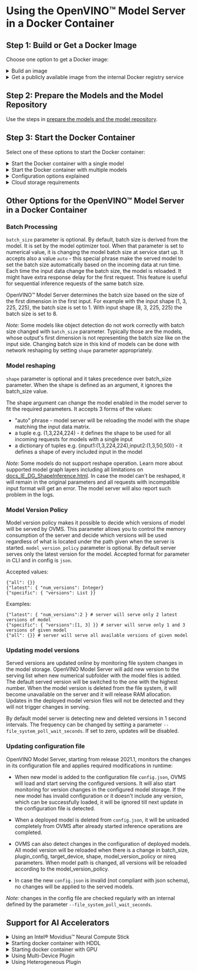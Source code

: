 # Using the OpenVINO&trade; Model Server in a Docker Container

## Step 1: Build or Get a Docker Image

Choose one option to get a Docker image:

<details><summary>Build an image</summary>

To build your own image, use the following command in the git repository root folder, replacing `BASE_OS=<OS>` with one of the following:

- `BASE_OS=ubuntu`
- `BASE_OS=centos`
- `BASE_OS=clearlinux`

```bash
make docker_build BASE_OS=<OS>
```
It will generate the image, tagged as `openvino/model_server:latest`, as well as a release package (.tar.gz, with ovms binary and necessary libraries), in a ./dist directory.

The image is created and tagged as `ovms:latest` and a `.tar.gz` release package that includes OpenVINO Model Server binary files and libraries is put in a `./dist` folder.

The release package is compatible with linux machines on which `glibc` version is greater than or equal to the build image version.
For debugging, an image with a suffix `-build` is also generated (i.e. `openvino/model_server-build:latest`).

</details>

<details><summary>Get a publicly available image from the internal Docker registry service</summary>

If you don't want to build a Docker image, you can use these commands to download one:

```bash
docker pull openvino/model_server:latest
```
</details>

## Step 2: Prepare the Models and the Model Repository

Use the steps in [prepare the models and the model repository](models_repository.md).

## Step 3: Start the Docker Container

Select one of these options to start the Docker container:
<details><summary>Start the Docker container with a single model</summary>
<br>
You don't need a configuration file to enable a single model. Instead, enable the model with one command, such as:

```bash
docker run --rm -d  -v /models/:/opt/ml:ro -p 9001:9001 -p 8001:8001 openvino/model_server:latest \
--model_path /opt/ml/model1 --model_name my_model --port 9001 --rest_port 8001
```

Options used in this command:

* `--rm` - Remove the container when exiting the Docker container
* `-d` - Run the container in the background.
* `-v` - Defines how to mount the models folder in the Docker container.
* `-p` - Exposes the model serving port outside the Docker container.
* `openvino/model_server:latest` - Represents the image name. This varies by tag and build process. The `ovms` binary is the Docker entry point. See the [full list](https://hub.docker.com/repository/docker/openvino/model_server) of `ovms` tags. 
* `model_path` - Model location. This can be a Docker container that is mounted during start-up or a Google* Cloud Storage path in format `gs://<bucket>/<model_path>` or AWS S3 path `s3://<bucket>/<model_path>`. 
See the requirements below for using a cloud storage.
* `model_name` - The name of the model in the `model_path`.
* `port` - gRPC server port
* `rest_port` - REST server port


</details>

<details><summary>Start the Docker container with multiple models</summary>
<br>
To use a container that has several models, you must use a model server configuration file that defines each model. The configuration file is in JSON format.

In the configuration file, provide an array, `model_config_list`, that includes a collection of `config` objects for each served model. 
For each `config` object include, at a minimum, values for the model `name` and the `base_path` attributes.

Example configuration file:

```json
{
   "model_config_list":[
      {
         "config":{
            "name":"model_name1",
            "base_path":"/opt/ml/models/model1",
            "batch_size": "16"
         }
      },
      {
         "config":{
            "name":"model_name2",
            "base_path":"/opt/ml/models/model2",
            "batch_size": "auto",
            "model_version_policy": {"all": {}}
         }
      },
      {
         "config":{
            "name":"model_name3",
            "base_path":"gs://bucket/models/model3",
            "model_version_policy": {"specific": { "versions":[1, 3] }},
            "shape": "auto"
         }
      },
      {
         "config":{
             "name":"model_name4",
             "base_path":"s3://bucket/models/model4",
             "shape": {
                "input1": "(1,3,200,200)",
                "input2": "(1,3,50,50)"
             },
             "plugin_config": {"CPU_THROUGHPUT_STREAMS": "CPU_THROUGHPUT_AUTO"}
         }
      },
      {
         "config":{
             "name":"model_name5",
             "base_path":"s3://bucket/models/model5",
             "shape": "auto",
             "nireq": 32,
             "target_device": "HDDL",
         }
      }
   ]
}

```
When the config file is present, the docker container can be started in a
similar manner as a single model. Keep in mind that models with cloud
storage path require specific environmental variables set. Refer to 
cloud storage requirements below:

```bash
docker run --rm -d  -v /models/:/opt/ml:ro -p 9001:9001 -p 8001:8001  -v <config.json>:/opt/ml/config.json ovms:latest \
--config_path /opt/ml/config.json --port 9001 --rest_port 8001

```

</details>


<details><summary>Configuration options explained</summary>

| Option  | Value format  | Description  |
|---|---|---|
| `"model_name"` | `string` | model name exposed over gRPC and REST API  |
| `"base_path"` | `"/opt/ml/models/model"`<br>"gs://bucket/models/model"<br>"s3://bucket/models/model" | If using a Google Cloud Storage or S3 path, see the requirements below.  |
| `"shape"` | `tuple, json or "auto"` | `shape` is optional and takes precedence over `batch_size`. The `shape` argument changes the model that is enabled in the model server to fit the parameters. <br><br>`shape` accepts three forms of the values:<br>* `auto` - The model server reloads the model with the shape that matches the input data matrix.<br>* a tuple, such as `(1,3,224,224)` - The tuple defines the shape to use for all incoming requests for models with a single input.<br>* A dictionary of tuples, such as `{input1:(1,3,224,224),input2:(1,3,50,50)}` - This option defines the shape of every included input in the model.<br><br>Some models don't support the reshape operation.<br><br>If the model can't be reshaped, it remains in the original parameters and all requests with incompatible input format result in an error. See the logs for more information about specific errors.<br><br>Learn more about supported model graph layers including all limitations at [docs_IE_DG_ShapeInference.html](https://docs.openvinotoolkit.org/latest/_docs_IE_DG_ShapeInference.html). |
| `"batch_size"` | `integer / "auto"` | Optional. By default, the batch size is derived from the model, defined through the OpenVINO Model Optimizer. `batch_size` is useful for sequential inference requests of the same batch size.<br><br>Some models, such as object detection, don't work correctly with the `batch_size` parameter. With these models, the output's first dimension doesn't represent the batch size. You can set the batch size for these models by using network reshaping and setting the `shape` parameter appropriately.<br><br>The default option of using the Model Optimizer to determine the batch size uses the size of the first dimension in the first input for the size. For example, if the input shape is `(1, 3, 225, 225)`, the batch size is set to `1`. If you set `batch_size` to a numerical value, the model batch size is changed when the service starts.<br><br>`batch_size` also accepts a value of `auto`. If you use `auto`, then the served model batch size is set according to the incoming data at run time. The model is reloaded each time the input data changes the batch size. You might see a delayed response upon the first request.<br>  |
| `"model_version_policy"` | <code>{"all": {}}<br>{"latest": { "num_versions": Integer}<br>{"specific": { "versions":[1, 3] }}</code> | Optional.<br><br>The model version policy lets you decide which versions of a model that the OpenVINO Model Server is to serve. By default, the server serves the latest version. One reason to use this argument is to control the server memory consumption.<br><br>The accepted format is in json.<br><br>Examples:<br><code>{"latest": { "num_versions":2 } # server will serve only ywo latest versions of model<br><br>{"specific": { "versions":[1, 3] }} # server will serve only 1 and 3 versions of given model<br><br>{"all": {}} # server will serve all available versions of given model |
| `"plugin_config"` | json with plugin config mappings like`{"CPU_THROUGHPUT_STREAMS": "CPU_THROUGHPUT_AUTO"}` |  List of device plugin parameters. For full list refer to [OpenVINO documentation](https://docs.openvinotoolkit.org/latest/openvino_docs_IE_DG_supported_plugins_Supported_Devices.html) and [performance tuning guide](performance_tuning.md)  |
| `"nireq"`  | `integer` | The size of internal request queue. When set to 0 or no value is set value is calculated automatically based on available resources.|
| `"target_device"` | `"CPU"/"HDDL"/"GPU"/"NCS"/"MULTI"/"HETERO"` |  Device name to be used to execute inference operations. Refer to AI accelerators support below. |
| `"file_system_poll_wait_seconds"`| `integer` |Time interval between config and model versions changes detection. Default is 1. Zero value disables changes monitoring.|
| `log_level`| `"DEBUG"/"INFO"/"ERROR"` | serving log level - one of DEBUG, INFO, ERROR  (default: INFO) |
| `log_path` | `local filesystem path` | optional path to the log file |


</details>

<details><summary>Cloud storage requirements</summary>

**Google Cloud Storage path requirements**

Add the Google Cloud Storage path as the `model_path` and pass the Google Cloud Storage credentials to the Docker container. <br>
**Exception**: This is not required if you use GKE kubernetes cluster. GKE kubernetes clusters handle authorization.

To start a Docker container with support for Google Cloud Storage paths to your model use the 
`GOOGLE_APPLICATION_CREDENTIALS` variable. This variable contains the path to the [GCP authentication](https://cloud.google.com/docs/authentication/production) key. 

Example command with `gs://<bucket>/<model_path>`:

```bash
docker run --rm -d  -p 9001:9001 ovms:latest \
-e GOOGLE_APPLICATION_CREDENTIALS=“${GOOGLE_APPLICATION_CREDENTIALS}”  \
-v ${GOOGLE_APPLICATION_CREDENTIALS}:${GOOGLE_APPLICATION_CREDENTIALS}
--model_path gs://bucket/model_path --model_name my_model --port 9001
```
**AWS S3 and Minio storage path requirements**

Add the S3 path as the `model_path` and pass the credentials as environment variables to the Docker container. 

Example command with `s3://<bucket>/<model_path>`:

```bash
docker run --rm -d  -v /models/:/opt/ml:ro -p 9001:9001 -p 8001:8001 openvino/model_server:latest \
-e GOOGLE_APPLICATION_CREDENTIALS=“${GOOGLE_APPLICATION_CREDENTIALS}”  \
-v ${GOOGLE_APPLICATION_CREDENTIALS}:${GOOGLE_APPLICATION_CREDENTIALS}  \
-e AWS_ACCESS_KEY_ID=“${AWS_ACCESS_KEY_ID}”  \
-e AWS_SECRET_ACCESS_KEY=“${AWS_SECRET_ACCESS_KEY}”  \
-e AWS_REGION=“${AWS_REGION}”  \
-e S3_ENDPOINT=“${S3_ENDPOINT}”  \
--config_path /opt/ml/config.json --port 9001 --rest_port 8001
```
</details>

## Other Options for the OpenVINO&trade; Model Server in a Docker Container

### Batch Processing

`batch_size` parameter is optional. By default, batch size is derived from the model. It is set by the model optimizer tool.
When that parameter is set to numerical value, it is changing the model batch size at service start up. 
It accepts also a value `auto` - this special phrase make the served model to set the batch size automatically based on the incoming data at run time.
Each time the input data change the batch size, the model is reloaded. It might have extra response delay for the first request.
This feature is useful for sequential inference requests of the same batch size.

OpenVINO&trade; Model Server determines the batch size based on the size of the first dimension in the first input.
For example with the input shape (1, 3, 225, 225), the batch size is set to 1. With input shape (8, 3, 225, 225) the batch size is set to 8.

*Note:* Some models like object detection do not work correctly with batch size changed with `batch_size` parameter. Typically those are the models,
whose output's first dimension is not representing the batch size like on the input side.
Changing batch size in this kind of models can be done with network reshaping by setting `shape` parameter appropriately.

### Model reshaping
`shape` parameter is optional and it takes precedence over batch_size parameter. When the shape is defined as an argument,
it ignores the batch_size value.

The shape argument can change the model enabled in the model server to fit the required parameters. It accepts 3 forms of the values:
- "auto" phrase - model server will be reloading the model with the shape matching the input data matrix. 
- a tuple e.g. (1,3,224,224) - it defines the shape to be used for all incoming requests for models with a single input
- a dictionary of tuples e.g. {input1:(1,3,224,224),input2:(1,3,50,50)} - it defines a shape of every included input in the model

*Note:* Some models do not support reshape operation. Learn more about supported model graph layers including all limitations
on [docs_IE_DG_ShapeInference.html](https://docs.openvinotoolkit.org/latest/_docs_IE_DG_ShapeInference.html).
In case the model can't be reshaped, it will remain in the original parameters and all requests with incompatible input format
will get an error. The model server will also report such problem in the logs.

### Model Version Policy
Model version policy makes it possible to decide which versions of model will be served by OVMS. This parameter allows 
you to control the memory consumption of the server and 
decide which versions will be used regardless of what is located under the path given when the server is started.
`model_version_policy` parameter is optional. By default server serves only the latest version for the model. 
Accepted format for parameter in CLI and in config is `json`.

Accepted values:
```
{"all": {}}
{"latest": { "num_versions": Integer}
{"specific": { "versions": List }}
```
Examples:
```
{"latest": { "num_versions":2 } # server will serve only 2 latest versions of model
{"specific": { "versions":[1, 3] }} # server will serve only 1 and 3 versions of given model
{"all": {}} # server will serve all available versions of given model
```

### Updating model versions

Served versions are updated online by monitoring file system changes in the model storage. OpenVINO Model Server
will add new version to the serving list when new numerical subfolder with the model files is added. The default served version
will be switched to the one with the highest number.
When the model version is deleted from the file system, it will become unavailable on the server and it will release RAM allocation.
Updates in the deployed model version files will not be detected and they will not trigger changes in serving.

By default model server is detecting new and deleted versions in 1 second intervals. 
The frequency can be changed by setting a parameter `--file_system_poll_wait_seconds`.
If set to zero, updates will be disabled.

### Updating configuration file

OpenVINO Model Server, starting from release 2021.1, monitors the changes in its configuration file and applies required modifications
in runtime:
* When new model is added to the configuration file `config.json`, OVMS will load and start serving the configured versions.
It will also start monitoring for version changes in the configured model storage. If the new model has invalid configuration
or it doesn't include any version, which can be successfully loaded, it will be ignored till next update in the configuration file is detected.

* When a deployed model is deleted from `config.json`, it will be unloaded completely from OVMS after already started inference operations are completed.

* OVMS can also detect changes in the configuration of deployed models. All model version will be reloaded when there is a change in
batch_size, plugin_config, target_device, shape, model_version_policy or nireq parameters. When model path is changed, 
all versions will be reloaded according to the model_version_policy.

* In case the new `config.json` is invalid (not compliant with json schema), no changes will be applied to the served models.

*Note:* changes in the config file are checked regularly with an internal defined by the parameter `--file_system_poll_wait_seconds`.


## Support for AI Accelerators

<details><summary>Using an Intel® Movidius™ Neural Compute Stick</summary>

#### Prepare to use an Intel® Movidius™ Neural Compute Stick

[Intel® Movidius™ Neural Compute Stick 2](https://software.intel.com/en-us/neural-compute-stick) can be employed by OVMS via a [MYRIAD
plugin](https://docs.openvinotoolkit.org/latest/openvino_docs_IE_DG_supported_plugins_MYRIAD.html). 

The Intel® Movidius™ Neural Compute Stick must be visible and accessible on host machine. 

Follow steps to update the udev rules if necessary</summary>
</br>

1. Create a file named `97-usbboot.rules` that includes the following content:

```
   SUBSYSTEM=="usb", ATTRS{idProduct}=="2150", ATTRS{idVendor}=="03e7", GROUP="users", MODE="0666", ENV{ID_MM_DEVICE_IGNORE}="1" 
   SUBSYSTEM=="usb", ATTRS{idProduct}=="2485", ATTRS{idVendor}=="03e7", GROUP="users", MODE="0666", ENV{ID_MM_DEVICE_IGNORE}="1"
   SUBSYSTEM=="usb", ATTRS{idProduct}=="f63b", ATTRS{idVendor}=="03e7", GROUP="users", MODE="0666", ENV{ID_MM_DEVICE_IGNORE}="1"
```  
 
2. In the same directory execute these commands: 

```
   sudo cp 97-usbboot.rules /etc/udev/rules.d/
   sudo udevadm control --reload-rules
   sudo udevadm trigger
   sudo ldconfig
   rm 97-usbboot.rules
```
NCS devices should be reported by `lsusb` command, which should print out `ID 03e7:2485`.<br>

</br>

#### Start the server with an Intel® Movidius™ Neural Compute Stick

To start server with Neural Compute Stick:

```
docker run --rm -it --net=host -u root --privileged -v /opt/model:/opt/model -v /dev:/dev -p 9001:9001 openvino/model_server \
--model_path /opt/model --model_name my_model --port 9001 --target_device MYRIAD
```

`--net=host` and `--privileged` parameters are required for USB connection to work properly. 

`-v /dev:/dev` mounts USB drives.

A single stick can handle one model at a time. If there are multiple sticks plugged in, OpenVINO Toolkit 
chooses to which one the model is loaded. 
</details>

<details><summary>Starting docker container with HDDL</summary>

In order to run container that is using HDDL accelerator, _hddldaemon_ must
 run on host machine. It's  required to set up environment 
 (the OpenVINO package must be pre-installed) and start _hddldaemon_ on the
  host before starting a container. Refer to the steps from [OpenVINO documentation](https://docs.openvinotoolkit.org/latest/_docs_install_guides_installing_openvino_docker_linux.html#build_docker_image_for_intel_vision_accelerator_design_with_intel_movidius_vpus).

To start server with HDDL you can use command similar to:

```
docker run --rm -it --device=/dev/ion:/dev/ion -v /var/tmp:/var/tmp -v /opt/model:/opt/model -p 9001:9001 openvino/model_server:latest \
--model_path /opt/model --model_name my_model --port 9001 --target_device HDDL
```

`--device=/dev/ion:/dev/ion` mounts the accelerator device.

`-v /var/tmp:/var/tmp` enables communication with _hddldaemon_ running on the
 host machine

Check out our recommendations for [throughput optimization on HDDL](performance_tuning.md#hddl-accelerators)

*Note:* OpenVINO Model Server process in the container communicates with hddldaemon via unix sockets in /var/tmp folder.
It requires RW permissions in the docker container security context. It is recommended to start docker container in the
same context like the account starting hddldaemon. For example if you start the hddldaemon as root, add `--user root` to 
the `docker run` command.

</details>

<details><summary>Starting docker container with GPU</summary>

The [GPU plugin](https://docs.openvinotoolkit.org/latest/openvino_docs_IE_DG_supported_plugins_CL_DNN.html) uses the Intel® Compute Library for Deep Neural Networks ([clDNN](https://01.org/cldnn)) to infer deep neural networks. 
It employs for inference execution Intel® Processor Graphics including Intel® HD Graphics and Intel® Iris® Graphics.

Before using GPU as OVMS target device, you need to install the required drivers. Refer to [OpenVINO installation steps](https://docs.openvinotoolkit.org/latest/openvino_docs_install_guides_installing_openvino_linux.html).
Next, start the docker container with additional parameter --device /dev/dri to pass the device context and set OVMS parameter --target_device GPU. 
The command example is listed below:

```
docker run --rm -it --device=/dev/dri -v /opt/model:/opt/model -p 9001:9001 openvino/model_server:latest \
--model_path /opt/model --model_name my_model --port 9001 --target_device GPU
```
</details>

<details><summary>Using Multi-Device Plugin</summary>

If you have multiple inference devices available (e.g. Myriad VPUs and CPU) you can increase inference throughput by enabling the Multi-Device Plugin. 
With Multi-Device Plugin enabled, inference requests will be load balanced between multiple devices. 
For more detailed information read [OpenVino's Multi-Device plugin documentation](https://docs.openvinotoolkit.org/latest/_docs_IE_DG_supported_plugins_MULTI.html}.

In order to use this feature in OpenVino™ Model Server, following steps are required:

Set target_device for the model in configuration json file to MULTI:<DEVICE_1>,<DEVICE_2> (e.g. MULTI:MYRIAD,CPU, order of the devices defines their priority, so MYRIAD devices will be used first in this example)

Below is exemplary config.json setting up Multi-Device Plugin for resnet model, using Intel® Movidius™ Neural Compute Stick and CPU devices:

```json
{"model_config_list": [
   {"config": {
      "name": "resnet",
      "base_path": "/opt/ml/resnet",
      "batch_size": "1",
      "target_device": "MULTI:MYRIAD,CPU"}
   }]
}
```
Starting OpenVINO™ Model Server with config.json (placed in ./models/config.json path) defined as above, and with grpc_workers parameter set to match nireq field in config.json:
```
docker run -d  --net=host -u root --privileged --rm -v $(pwd)/models/:/opt/ml:ro -v /dev:/dev -p 9001:9001 \
openvino/model_server:latest --config_path /opt/ml/config.json --port 9001 
```
Or alternatively, when you are using just a single model, start OpenVINO™ Model Server using this command (config.json is not needed in this case):
```
docker run -d  --net=host -u root --privileged --name ie-serving --rm -v $(pwd)/models/:/opt/ml:ro -v \
 /dev:/dev -p 9001:9001 openvino/model_server:latest model --model_path /opt/ml/resnet --model_name resnet --port 9001 --target_device 'MULTI:MYRIAD,CPU'
 ```
After these steps, deployed model will perform inference on both Intel® Movidius™ Neural Compute Stick and CPU.
Total throughput will be roughly equal to sum of CPU and Intel® Movidius™ Neural Compute Stick throughput.

</details>

<details><summary>Using Heterogeneous Plugin</summary>

[HETERO plugin](https://docs.openvinotoolkit.org/latest/openvino_docs_IE_DG_supported_plugins_HETERO.html) makes it possible to distribute a single inference processing and model between several AI accelerators.
That way different parts of the DL network can split and executed on optimized devices.
OpenVINO automatically divides the network to optimize the execution.

Similarly to the MULTI plugin, Heterogenous plugin can be configured by using `--target_device` parameter using the pattern: `HETERO:<DEVICE_1>,<DEVICE_2>`.
The order of devices defines their priority. The first one is the primary device while the second is the fallback.<br>
Below is a config example using heterogeneous plugin with GPU as a primary device and CPU as a fallback.

```json
{"model_config_list": [
   {"config": {
      "name": "resnet",
      "base_path": "/opt/ml/resnet",
      "batch_size": "1",
      "target_device": "HETERO:GPU,CPU"}
   }]
}
```
</details>
